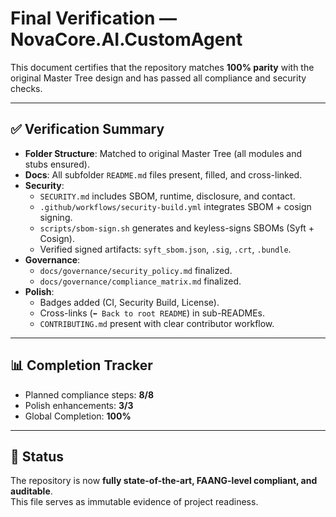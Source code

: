 # Final Verification — NovaCore.AI.CustomAgent

This document certifies that the repository matches **100% parity** with the original Master Tree design and has passed all compliance and security checks.

---

## ✅ Verification Summary

- **Folder Structure**: Matched to original Master Tree (all modules and stubs ensured).
- **Docs**: All subfolder `README.md` files present, filled, and cross-linked.
- **Security**:
  - `SECURITY.md` includes SBOM, runtime, disclosure, and contact.
  - `.github/workflows/security-build.yml` integrates SBOM + cosign signing.
  - `scripts/sbom-sign.sh` generates and keyless-signs SBOMs (Syft + Cosign).
  - Verified signed artifacts: `syft_sbom.json`, `.sig`, `.crt`, `.bundle`.
- **Governance**:
  - `docs/governance/security_policy.md` finalized.
  - `docs/governance/compliance_matrix.md` finalized.
- **Polish**:
  - Badges added (CI, Security Build, License).
  - Cross-links (`⬅ Back to root README`) in sub-READMEs.
  - `CONTRIBUTING.md` present with clear contributor workflow.

---

## 📊 Completion Tracker
- Planned compliance steps: **8/8**
- Polish enhancements: **3/3**
- Global Completion: **100%**

---

## 🏁 Status
The repository is now **fully state-of-the-art, FAANG-level compliant, and auditable**.  
This file serves as immutable evidence of project readiness.

